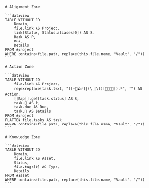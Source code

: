 ````pack-source domain
# Alignment Zone

```dataview
TABLE WITHOUT ID
    Domain,
    file.link AS Project,
    link(Status, Status.aliases[0]) AS S,
    Rank AS P,
    Due,
    Details
FROM #project
WHERE contains(file.path, replace(this.file.name, "Vault", "/"))
```

# Action Zone

```dataview
TABLE WITHOUT ID
    file.link AS Project,
    regexreplace(task.text, "([➕📅⏳✅]|(\[|\()[🏅💬👤🔗]).*", "") AS Action,
    [[Map]].get[task.status] AS S,
    task.🏅 AS P,
    task.due AS Due,
    task.🔗 AS Details
FROM #project
FLATTEN file.tasks AS task
WHERE contains(file.path, replace(this.file.name, "Vault", "/"))
```

# Knowledge Zone

```dataview
TABLE WITHOUT ID
    Domain,
    file.link AS Asset,
    Status,
    file.tags[0] AS Type,
    Details
FROM #asset
WHERE contains(file.path, replace(this.file.name, "Vault", "/"))
```
````